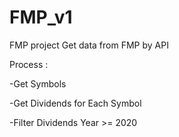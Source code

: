 # FMP_v1
FMP project 
Get data from FMP by API

Process :

-Get Symbols

-Get Dividends for Each Symbol

-Filter Dividends Year >= 2020
